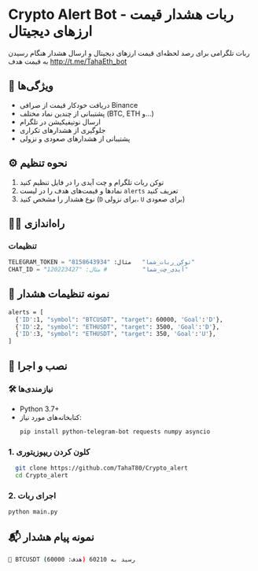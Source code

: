 # Crypto Alert Bot - ربات هشدار قیمت ارزهای دیجیتال

ربات تلگرامی برای رصد لحظه‌ای قیمت ارزهای دیجیتال و ارسال هشدار هنگام رسیدن به قیمت هدف
http://t.me/TahaEth_bot

## 🚀 ویژگی‌ها
- دریافت خودکار قیمت از صرافی Binance
- پشتیبانی از چندین نماد مختلف (BTC, ETH و...)
- ارسال نوتیفیکیشن در تلگرام
- جلوگیری از هشدارهای تکراری
- پشتیبانی از هشدارهای صعودی و نزولی

## ⚙️ نحوه تنظیم
1. توکن ربات تلگرام و چت آیدی را در فایل تنظیم کنید
2. نمادها و قیمت‌های هدف را در لیست `alerts` تعریف کنید
3. نوع هشدار را مشخص کنید (`D` برای نزولی، `U` برای صعودی)


## 🏃‍♂️ راه‌اندازی

### تنظیمات
  ```py
TELEGRAM_TOKEN = "توکن_ربات_شما"   مثال: "8158643934"
CHAT_ID = "آیدی_چت_شما"          # مثال: "120223427"
  ```
## 📝 نمونه تنظیمات هشدار
  ```bash
  alerts = [
    {'ID':1, "symbol": "BTCUSDT", "target": 60000, 'Goal':'D'},
    {'ID':2, "symbol": "ETHUSDT", "target": 3500, 'Goal':'D'},
    {'ID':3, "symbol": "ETHUSDT", "target": 350, 'Goal':'U'},
]
  ```
## 🚀 نصب و اجرا

### 🛠 نیازمندی‌ها
- Python 3.7+
- کتابخانه‌های مورد نیاز:
  ```bash
  pip install python-telegram-bot requests numpy asyncio
  ```
### 1. کلون کردن ریپوزیتوری
```bash
  git clone https://github.com/TahaT80/Crypto_alert
  cd Crypto_alert
  ```
### 2. اجرای ربات
```bash
python main.py
  ```

## 📬 نمونه پیام هشدار
  ```bash
  🎯 BTCUSDT رسید به 60210 (هدف: 60000)
  ```
